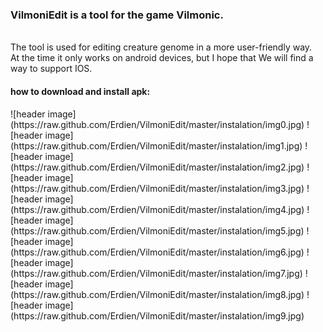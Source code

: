 <h3>VilmoniEdit is a tool for the game Vilmonic.</h3><br>
The tool is used for editing creature genome in a more user-friendly way.<br>
At the time it only works on android devices, but I hope that We will find a way to support IOS.<br>
<h4>how to download and install apk:</h4>
![header image](https://raw.github.com/Erdien/VilmoniEdit/master/instalation/img0.jpg)
![header image](https://raw.github.com/Erdien/VilmoniEdit/master/instalation/img1.jpg)
![header image](https://raw.github.com/Erdien/VilmoniEdit/master/instalation/img2.jpg)
![header image](https://raw.github.com/Erdien/VilmoniEdit/master/instalation/img3.jpg)
![header image](https://raw.github.com/Erdien/VilmoniEdit/master/instalation/img4.jpg)
![header image](https://raw.github.com/Erdien/VilmoniEdit/master/instalation/img5.jpg)
![header image](https://raw.github.com/Erdien/VilmoniEdit/master/instalation/img6.jpg)
![header image](https://raw.github.com/Erdien/VilmoniEdit/master/instalation/img7.jpg)
![header image](https://raw.github.com/Erdien/VilmoniEdit/master/instalation/img8.jpg)
![header image](https://raw.github.com/Erdien/VilmoniEdit/master/instalation/img9.jpg)
